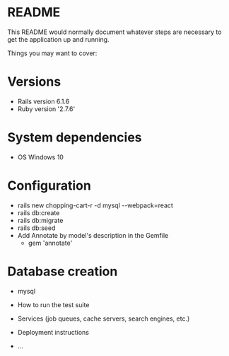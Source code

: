 # README

This README would normally document whatever steps are necessary to get the
application up and running.

Things you may want to cover:

# Versions
* Rails version 6.1.6
* Ruby version '2.7.6'

# System dependencies
* OS Windows 10 

# Configuration
* rails new chopping-cart-r -d mysql --webpack=react
* rails db:create
* rails db:migrate
* rails db:seed
* Add Annotate by model's description in the Gemfile
    - gem 'annotate'

# Database creation
* mysql




* How to run the test suite

* Services (job queues, cache servers, search engines, etc.)

* Deployment instructions

* ...
